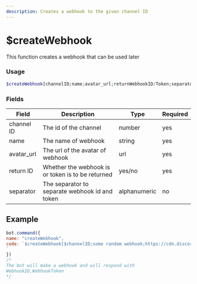```yaml
---
description: Creates a webhook to the given channel ID
---
```


# $createWebhook

This function creates a webhook that can be used later

### Usage

```php
$createWebhook[channelID;name;avatar_url;returnWebhookID/Token;separator?]
```

### Fields

| Field       | Description                                       | Type         | Required |
| ----------- | ------------------------------------------------- | ------------ | -------- |
| channel ID  | The id of the channel                             | number       | yes      |
| name        | The name of webhook                               | string       | yes      |
| avatar\_url | The url of the avatar of webhook                  | url          | yes      |
| return ID   | Whether the webhook is or token is to be returned | yes/no       | yes      |
| separator   | The separator to separate webhook id and token    | alphanumeric | no       |

## Example

```javascript
bot.command({
name: "createWebhook",
code: `$createWebhook[$channelID;some random webhook;https://cdn.discordapp.com/avatars/535566311942651924/609c1aa27fca7f06d25c4d74df65be11.png?size=1024;yes;,]
`
})
/*
The bot will make a webhook and will respond with
WebhookID,WebhookToken
*/
```
